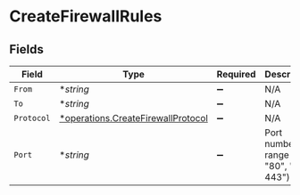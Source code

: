 # CreateFirewallRules


## Fields

| Field                                                                                   | Type                                                                                    | Required                                                                                | Description                                                                             |
| --------------------------------------------------------------------------------------- | --------------------------------------------------------------------------------------- | --------------------------------------------------------------------------------------- | --------------------------------------------------------------------------------------- |
| `From`                                                                                  | **string*                                                                               | :heavy_minus_sign:                                                                      | N/A                                                                                     |
| `To`                                                                                    | **string*                                                                               | :heavy_minus_sign:                                                                      | N/A                                                                                     |
| `Protocol`                                                                              | [*operations.CreateFirewallProtocol](../../models/operations/createfirewallprotocol.md) | :heavy_minus_sign:                                                                      | N/A                                                                                     |
| `Port`                                                                                  | **string*                                                                               | :heavy_minus_sign:                                                                      | Port number or range (e.g., "80", "80-443")                                             |